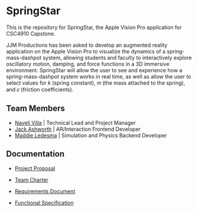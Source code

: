 # SpringStar
This is the repository for SpringStar, the Apple Vision Pro application for CSC4910 Capstone. 

JJM Productions has been asked to develop an augmented reality application on the Apple Vision Pro to visualize the dynamics of a spring-mass-dashpot system, allowing students and faculty to interactively explore oscillatory motion, damping, and force functions in a 3D immersive environment. 
SpringStar will allow the user to see and experience how a spring-mass-dashpot system works in real time, as well as allow the user to select values for 𝑘 (spring constant), 𝑚 (the mass attached to the spring), and 𝑐 (friction coefficients).

## Team Members
- [Nayeli Villa](https://github.com/nayeliMC26) | Technical Lead and Project Manager
- [Jack Ashworth](https://github.com/jashworth5) | AR/Interaction Frontend Developer
- [Maddie Ledesma](https://github.com/Maddie-Ledesma) | Simulation and Physics Backend Developer
## Documentation
- [Project Proposal](https://drive.google.com/file/d/1dOH1cHIAgogWZiSPG3OPhvTXBVw3M0wb/view?usp=drive_link)

- [Team Charter](https://docs.google.com/document/d/17RXseEjljZRAriehd5fjK4ju5CE7zJero_gJ3bUrExI/edit?usp=sharing)

- [Requirements Document](https://docs.google.com/document/d/1uEVqHaJ5FRD_foPfneRRSufuUgzMKfEhM2bbXWMyP1E/edit?usp=sharing)
  
- [Functional Specification](https://docs.google.com/document/d/1ggjs0D5-MZMZgkhu65p7901tq9E0oXkrYUs5d4vtzTc/edit?usp=sharing)


